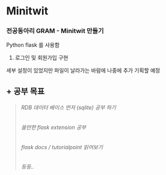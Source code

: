 Minitwit
==========
### 전공동아리 GRAM - Minitwit 만들기

Python flask 를 사용함
1. 로그인 및 회원가입 구현

세부 설정이 있었지만 파일이 날라가는 바람에 나중에 추가 기획할 예정


 ## + 공부 목표 
>  ###### RDB 데이터 베이스 먼저 (sqlite) 공부 하기
> 
>  ###### 쓸만한 flask extension 공부
>  ###### flask docs / tutorialpoint 읽어보기
>  ###### 등등..

